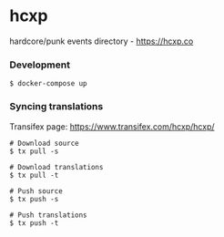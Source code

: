 # hcxp

hardcore/punk events directory - https://hcxp.co

### Development

    $ docker-compose up

### Syncing translations

Transifex page: https://www.transifex.com/hcxp/hcxp/

    # Download source
    $ tx pull -s

    # Download translations
    $ tx pull -t

    # Push source
    $ tx push -s

    # Push translations
    $ tx push -t
